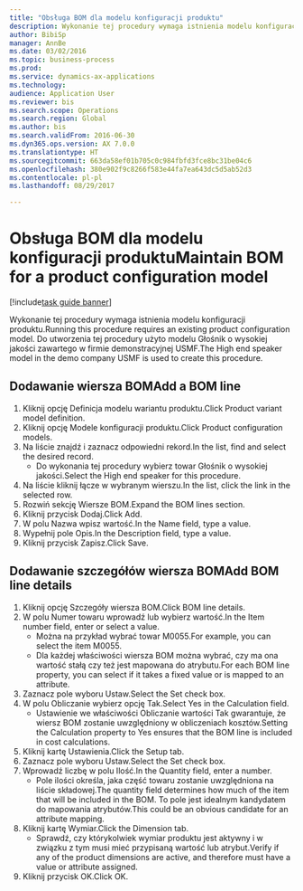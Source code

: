 ```yaml
--- 
title: "Obsługa BOM dla modelu konfiguracji produktu"
description: Wykonanie tej procedury wymaga istnienia modelu konfiguracji produktu.
author: BibiSp
manager: AnnBe
ms.date: 03/02/2016
ms.topic: business-process
ms.prod: 
ms.service: dynamics-ax-applications
ms.technology: 
audience: Application User
ms.reviewer: bis
ms.search.scope: Operations
ms.search.region: Global
ms.author: bis
ms.search.validFrom: 2016-06-30
ms.dyn365.ops.version: AX 7.0.0
ms.translationtype: HT
ms.sourcegitcommit: 663da58ef01b705c0c984fbfd3fce8bc31be04c6
ms.openlocfilehash: 380e902f9c8266f583e44fa7ea643dc5d5ab52d3
ms.contentlocale: pl-pl
ms.lasthandoff: 08/29/2017

---
```

# <a name="maintain-bom-for-a-product-configuration-model"></a><span data-ttu-id="f9668-103">Obsługa BOM dla modelu konfiguracji produktu</span><span class="sxs-lookup"><span data-stu-id="f9668-103">Maintain BOM for a product configuration model</span></span>

[!include[task guide banner](../../includes/task-guide-banner.md)]

<span data-ttu-id="f9668-104">Wykonanie tej procedury wymaga istnienia modelu konfiguracji produktu.</span><span class="sxs-lookup"><span data-stu-id="f9668-104">Running this procedure requires an existing product configuration model.</span></span> <span data-ttu-id="f9668-105">Do utworzenia tej procedury użyto modelu Głośnik o wysokiej jakości zawartego w firmie demonstracyjnej USMF.</span><span class="sxs-lookup"><span data-stu-id="f9668-105">The High end speaker model in the demo company USMF is used to create this procedure.</span></span>


## <a name="add-a-bom-line"></a><span data-ttu-id="f9668-106">Dodawanie wiersza BOM</span><span class="sxs-lookup"><span data-stu-id="f9668-106">Add a BOM line</span></span>
1. <span data-ttu-id="f9668-107">Kliknij opcję Definicja modelu wariantu produktu.</span><span class="sxs-lookup"><span data-stu-id="f9668-107">Click Product variant model definition.</span></span>
2. <span data-ttu-id="f9668-108">Kliknij opcję Modele konfiguracji produktu.</span><span class="sxs-lookup"><span data-stu-id="f9668-108">Click Product configuration models.</span></span>
3. <span data-ttu-id="f9668-109">Na liście znajdź i zaznacz odpowiedni rekord.</span><span class="sxs-lookup"><span data-stu-id="f9668-109">In the list, find and select the desired record.</span></span>
    * <span data-ttu-id="f9668-110">Do wykonania tej procedury wybierz towar Głośnik o wysokiej jakości.</span><span class="sxs-lookup"><span data-stu-id="f9668-110">Select the High end speaker for this procedure.</span></span>  
4. <span data-ttu-id="f9668-111">Na liście kliknij łącze w wybranym wierszu.</span><span class="sxs-lookup"><span data-stu-id="f9668-111">In the list, click the link in the selected row.</span></span>
5. <span data-ttu-id="f9668-112">Rozwiń sekcję Wiersze BOM.</span><span class="sxs-lookup"><span data-stu-id="f9668-112">Expand the BOM lines section.</span></span>
6. <span data-ttu-id="f9668-113">Kliknij przycisk Dodaj.</span><span class="sxs-lookup"><span data-stu-id="f9668-113">Click Add.</span></span>
7. <span data-ttu-id="f9668-114">W polu Nazwa wpisz wartość.</span><span class="sxs-lookup"><span data-stu-id="f9668-114">In the Name field, type a value.</span></span>
8. <span data-ttu-id="f9668-115">Wypełnij pole Opis.</span><span class="sxs-lookup"><span data-stu-id="f9668-115">In the Description field, type a value.</span></span>
9. <span data-ttu-id="f9668-116">Kliknij przycisk Zapisz.</span><span class="sxs-lookup"><span data-stu-id="f9668-116">Click Save.</span></span>

## <a name="add-bom-line-details"></a><span data-ttu-id="f9668-117">Dodawanie szczegółów wiersza BOM</span><span class="sxs-lookup"><span data-stu-id="f9668-117">Add BOM line details</span></span>
1. <span data-ttu-id="f9668-118">Kliknij opcję Szczegóły wiersza BOM.</span><span class="sxs-lookup"><span data-stu-id="f9668-118">Click BOM line details.</span></span>
2. <span data-ttu-id="f9668-119">W polu Numer towaru wprowadź lub wybierz wartość.</span><span class="sxs-lookup"><span data-stu-id="f9668-119">In the Item number field, enter or select a value.</span></span>
    * <span data-ttu-id="f9668-120">Można na przykład wybrać towar M0055.</span><span class="sxs-lookup"><span data-stu-id="f9668-120">For example, you can select the item M0055.</span></span>  
    * <span data-ttu-id="f9668-121">Dla każdej właściwości wiersza BOM można wybrać, czy ma ona wartość stałą czy też jest mapowana do atrybutu.</span><span class="sxs-lookup"><span data-stu-id="f9668-121">For each BOM line property, you can select if it takes a fixed value or is mapped to an attribute.</span></span>  
3. <span data-ttu-id="f9668-122">Zaznacz pole wyboru Ustaw.</span><span class="sxs-lookup"><span data-stu-id="f9668-122">Select the Set check box.</span></span>
4. <span data-ttu-id="f9668-123">W polu Obliczanie wybierz opcję Tak.</span><span class="sxs-lookup"><span data-stu-id="f9668-123">Select Yes in the Calculation field.</span></span>
    * <span data-ttu-id="f9668-124">Ustawienie we właściwości Obliczanie wartości Tak gwarantuje, że wiersz BOM zostanie uwzględniony w obliczeniach kosztów.</span><span class="sxs-lookup"><span data-stu-id="f9668-124">Setting the Calculation property to Yes ensures that the BOM line is included in cost calculations.</span></span>  
5. <span data-ttu-id="f9668-125">Kliknij kartę Ustawienia.</span><span class="sxs-lookup"><span data-stu-id="f9668-125">Click the Setup tab.</span></span>
6. <span data-ttu-id="f9668-126">Zaznacz pole wyboru Ustaw.</span><span class="sxs-lookup"><span data-stu-id="f9668-126">Select the Set check box.</span></span>
7. <span data-ttu-id="f9668-127">Wprowadź liczbę w polu Ilość.</span><span class="sxs-lookup"><span data-stu-id="f9668-127">In the Quantity field, enter a number.</span></span>
    * <span data-ttu-id="f9668-128">Pole ilości określa, jaka część towaru zostanie uwzględniona na liście składowej.</span><span class="sxs-lookup"><span data-stu-id="f9668-128">The quantity field determines how much of the item that will be included in the BOM.</span></span> <span data-ttu-id="f9668-129">To pole jest idealnym kandydatem do mapowania atrybutów.</span><span class="sxs-lookup"><span data-stu-id="f9668-129">This could be an obvious candidate for an attribute mapping.</span></span>  
8. <span data-ttu-id="f9668-130">Kliknij kartę Wymiar.</span><span class="sxs-lookup"><span data-stu-id="f9668-130">Click the Dimension tab.</span></span>
    * <span data-ttu-id="f9668-131">Sprawdź, czy którykolwiek wymiar produktu jest aktywny i w związku z tym musi mieć przypisaną wartość lub atrybut.</span><span class="sxs-lookup"><span data-stu-id="f9668-131">Verify if any of the product dimensions are active,  and therefore must have a value or attribute assigned.</span></span>  
9. <span data-ttu-id="f9668-132">Kliknij przycisk OK.</span><span class="sxs-lookup"><span data-stu-id="f9668-132">Click OK.</span></span>


